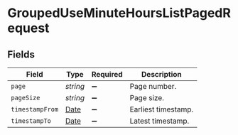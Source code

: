 # GroupedUseMinuteHoursListPagedRequest


## Fields

| Field                                                                                         | Type                                                                                          | Required                                                                                      | Description                                                                                   |
| --------------------------------------------------------------------------------------------- | --------------------------------------------------------------------------------------------- | --------------------------------------------------------------------------------------------- | --------------------------------------------------------------------------------------------- |
| `page`                                                                                        | *string*                                                                                      | :heavy_minus_sign:                                                                            | Page number.                                                                                  |
| `pageSize`                                                                                    | *string*                                                                                      | :heavy_minus_sign:                                                                            | Page size.                                                                                    |
| `timestampFrom`                                                                               | [Date](https://developer.mozilla.org/en-US/docs/Web/JavaScript/Reference/Global_Objects/Date) | :heavy_minus_sign:                                                                            | Earliest timestamp.                                                                           |
| `timestampTo`                                                                                 | [Date](https://developer.mozilla.org/en-US/docs/Web/JavaScript/Reference/Global_Objects/Date) | :heavy_minus_sign:                                                                            | Latest timestamp.                                                                             |